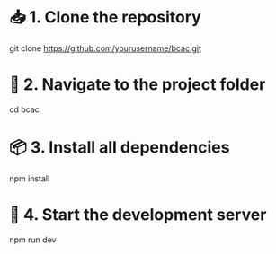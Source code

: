 # 📥 1. Clone the repository
git clone https://github.com/yourusername/bcac.git

# 📂 2. Navigate to the project folder
cd bcac

# 📦 3. Install all dependencies
npm install

# 🚀 4. Start the development server
npm run dev
